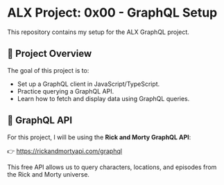 # ALX Project: 0x00 - GraphQL Setup

This repository contains my setup for the ALX GraphQL project.

## 📌 Project Overview
The goal of this project is to:
- Set up a GraphQL client in JavaScript/TypeScript.
- Practice querying a GraphQL API.
- Learn how to fetch and display data using GraphQL queries.

## 🚀 GraphQL API
For this project, I will be using the **Rick and Morty GraphQL API**:

👉 https://rickandmortyapi.com/graphql

This free API allows us to query characters, locations, and episodes from the Rick and Morty universe.